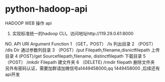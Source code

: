 # python-hadoop-api
HADOOP WEB 操作 api
1.	实现标准统一的hadoop CLI。访问地址http://119.29.0.61:8000

        
NO.	API URI	Argument	Function
1	（GET，POST） /ls		列出目录
2	（POST） /dls	Dir	通过参数列目录
3	（POST）/put	Filepath,filename,disnictfilepath	上传目录
4	(POST)/get	Sourcefilepath,filename, distinctfilepath	下载目录
5	（POST） /mkdir	Filepath	建文件夹
6	（DELETE) /rmdir	filepath	删除文件夹
另外有密码认证，需要加群请加微信号a1449458000,qq 1449458000
,后续还有api开发
